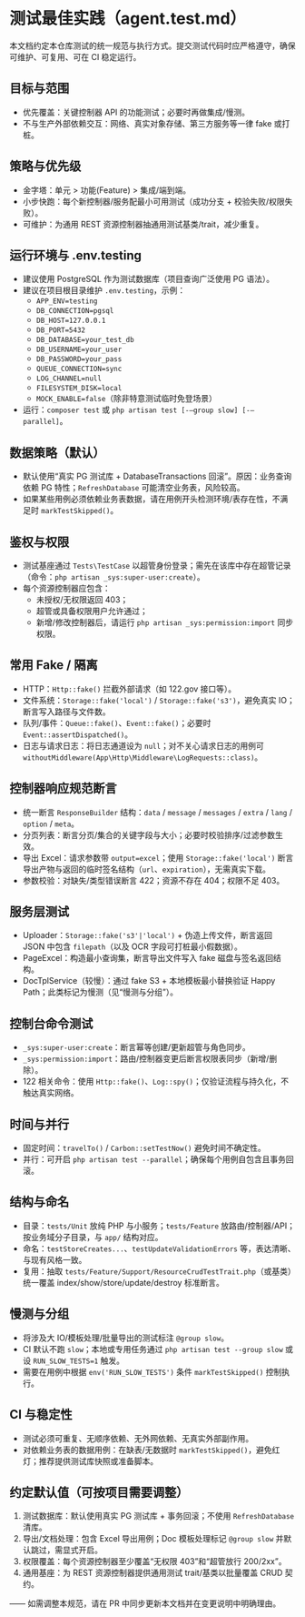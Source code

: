 # 测试最佳实践（agent.test.md）

本文档约定本仓库测试的统一规范与执行方式。提交测试代码时应严格遵守，确保可维护、可复用、可在 CI 稳定运行。

## 目标与范围

-   优先覆盖：关键控制器 API 的功能测试；必要时再做集成/慢测。
-   不与生产外部依赖交互：网络、真实对象存储、第三方服务等一律 fake 或打桩。

## 策略与优先级

-   金字塔：单元 > 功能(Feature) > 集成/端到端。
-   小步快跑：每个新控制器/服务配最小可用测试（成功分支 + 校验失败/权限失败）。
-   可维护：为通用 REST 资源控制器抽通用测试基类/trait，减少重复。

## 运行环境与 .env.testing

-   建议使用 PostgreSQL 作为测试数据库（项目查询广泛使用 PG 语法）。
-   建议在项目根目录维护 `.env.testing`，示例：
    -   `APP_ENV=testing`
    -   `DB_CONNECTION=pgsql`
    -   `DB_HOST=127.0.0.1`
    -   `DB_PORT=5432`
    -   `DB_DATABASE=your_test_db`
    -   `DB_USERNAME=your_user`
    -   `DB_PASSWORD=your_pass`
    -   `QUEUE_CONNECTION=sync`
    -   `LOG_CHANNEL=null`
    -   `FILESYSTEM_DISK=local`
    -   `MOCK_ENABLE=false`（除非特意测试临时免登场景）
-   运行：`composer test` 或 `php artisan test [-–group slow] [-–parallel]`。

## 数据策略（默认）

-   默认使用“真实 PG 测试库 + DatabaseTransactions 回滚”。原因：业务查询依赖 PG 特性；`RefreshDatabase` 可能清空业务表，风险较高。
-   如果某些用例必须依赖业务表数据，请在用例开头检测环境/表存在性，不满足时 `markTestSkipped()`。

## 鉴权与权限

-   测试基座通过 `Tests\TestCase` 以超管身份登录；需先在该库中存在超管记录（命令：`php artisan _sys:super-user:create`）。
-   每个资源控制器应包含：
    -   未授权/无权限返回 403；
    -   超管或具备权限用户允许通过；
    -   新增/修改控制器后，请运行 `php artisan _sys:permission:import` 同步权限。

## 常用 Fake / 隔离

-   HTTP：`Http::fake()` 拦截外部请求（如 122.gov 接口等）。
-   文件系统：`Storage::fake('local')` / `Storage::fake('s3')`，避免真实 IO；断言写入路径与文件数。
-   队列/事件：`Queue::fake()`、`Event::fake()`；必要时 `Event::assertDispatched()`。
-   日志与请求日志：将日志通道设为 `null`；对不关心请求日志的用例可 `withoutMiddleware(App\Http\Middleware\LogRequests::class)`。

## 控制器响应规范断言

-   统一断言 `ResponseBuilder` 结构：`data` / `message` / `messages` / `extra` / `lang` / `option` / `meta`。
-   分页列表：断言分页/集合的关键字段与大小；必要时校验排序/过滤参数生效。
-   导出 Excel：请求参数带 `output=excel`；使用 `Storage::fake('local')` 断言导出产物与返回的临时签名结构（`url`、`expiration`），无需真实下载。
-   参数校验：对缺失/类型错误断言 422；资源不存在 404；权限不足 403。

## 服务层测试

-   Uploader：`Storage::fake('s3'|'local')` + 伪造上传文件，断言返回 JSON 中包含 `filepath`（以及 OCR 字段可打桩最小假数据）。
-   PageExcel：构造最小查询集，断言导出文件写入 fake 磁盘与签名返回结构。
-   DocTplService（较慢）：通过 fake S3 + 本地模板最小替换验证 Happy Path；此类标记为慢测（见“慢测与分组”）。

## 控制台命令测试

-   `_sys:super-user:create`：断言幂等创建/更新超管与角色同步。
-   `_sys:permission:import`：路由/控制器变更后断言权限表同步（新增/删除）。
-   122 相关命令：使用 `Http::fake()`、`Log::spy()`；仅验证流程与持久化，不触达真实网络。

## 时间与并行

-   固定时间：`travelTo()` / `Carbon::setTestNow()` 避免时间不确定性。
-   并行：可开启 `php artisan test --parallel`；确保每个用例自包含且事务回滚。

## 结构与命名

-   目录：`tests/Unit` 放纯 PHP 与小服务；`tests/Feature` 放路由/控制器/API；按业务域分子目录，与 `app/` 结构对应。
-   命名：`testStoreCreates...`、`testUpdateValidationErrors` 等，表达清晰、与现有风格一致。
-   复用：抽取 `tests/Feature/Support/ResourceCrudTestTrait.php`（或基类）统一覆盖 index/show/store/update/destroy 标准断言。

## 慢测与分组

-   将涉及大 IO/模板处理/批量导出的测试标注 `@group slow`。
-   CI 默认不跑 `slow`；本地或专用任务通过 `php artisan test --group slow` 或设 `RUN_SLOW_TESTS=1` 触发。
-   需要在用例中根据 `env('RUN_SLOW_TESTS')` 条件 `markTestSkipped()` 控制执行。

## CI 与稳定性

-   测试必须可重复、无顺序依赖、无外网依赖、无真实外部副作用。
-   对依赖业务表的数据用例：在缺表/无数据时 `markTestSkipped()`，避免红灯；推荐提供测试库快照或准备脚本。

## 约定默认值（可按项目需要调整）

1. 测试数据库：默认使用真实 PG 测试库 + 事务回滚；不使用 `RefreshDatabase` 清库。
2. 导出/文档处理：包含 Excel 导出用例；Doc 模板处理标记 `@group slow` 并默认跳过，需显式开启。
3. 权限覆盖：每个资源控制器至少覆盖“无权限 403”和“超管放行 200/2xx”。
4. 通用基座：为 REST 资源控制器提供通用测试 trait/基类以批量覆盖 CRUD 契约。

—— 如需调整本规范，请在 PR 中同步更新本文档并在变更说明中明确理由。
